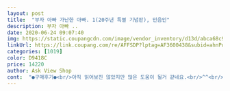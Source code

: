 ```yaml
---
layout: post 
title:  "부자 아빠 가난한 아빠. 1(20주년 특별 기념판), 민음인" 
description: 부자 아빠 ..
date: 2020-06-24 09:07:40 
img: https://static.coupangcdn.com/image/vendor_inventory/d13d/abca68c965907f7beee6dece825fe018f6cf1996884d14f90a955d11b824.jpg 
linkUrl: https://link.coupang.com/re/AFFSDP?lptag=AF3600438&subid=ahnPublicAsk&pageKey=71461693&itemId=238393183&vendorItemId=3586135818&traceid=V0-113-a910f840abf652be 
categories: [1019] 
color: D9418C 
price: 14220 
author: Ask View Shop 
cont:  "●구매후기●<br/>아직 읽어보진 않았지만 많은 도움이 될거 같네요.<br/>^^<br/>열심히 부지런히 읽고 있습니다.<br/><br/>일반적인 주식 및 재테크관련 책들을 좋아하진 않아서.<br/>.<br/>(결과론적이고 무책임한 얘기들이 많아서요) 근데 이 책은 읽을만 할 것 같습니다 ㅎ<br/>책은 역시 읽을때보다 살때 더 행복한 1인이지만.<br/>.<br/> ㅋ 친구가 읽고 추천해 줘서 구매 했습니다.<br/> ㅎ 아직 다 읽지는 않았지만 초반 내용은 괜찮네요<br/>출퇴근길, 쉬는시간에 가볍게 읽기 좋은 책이에요!<br/>" 
---
```

